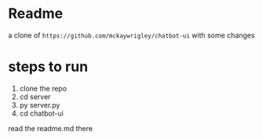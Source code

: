 # Readme
  a clone of `https://github.com/mckaywrigley/chatbot-ui` with some changes
# steps to run

  1. clone the repo 
  2. cd server 
  3. py server.py
  4. cd chatbot-ui

read the readme.md there
